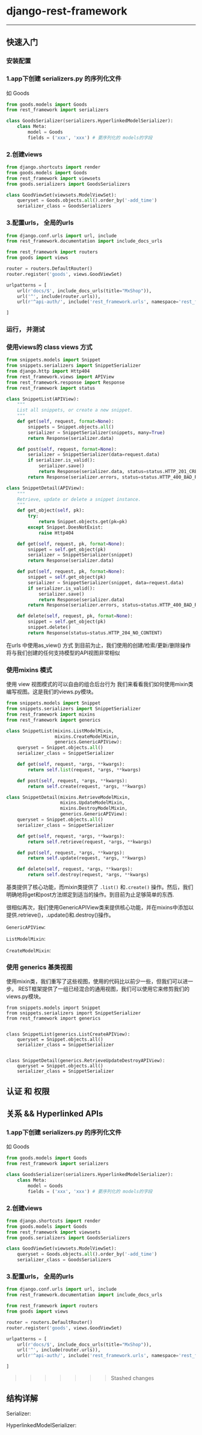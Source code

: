 # django-rest-framework
---


## 快速入门

### 安装配置


### 1.app下创建 serializers.py 的序列化文件
如
Goods
```py
from goods.models import Goods
from rest_framework import serializers

class GoodsSerializer(serializers.HyperlinkedModelSerializer):
    class Meta:
        model = Goods
        fields = ('xxx', 'xxx') # 要序列化的 models的字段
```

### 2.创建views
```py
from django.shortcuts import render
from goods.models import Goods
from rest_framework import viewsets
from goods.serializers import GoodsSerializers

class GoodViewSet(viewsets.ModelViewSet):
    queryset = Goods.objects.all().order_by('-add_time')
    serializer_class = GoodsSerializers


```

### 3.配置urls， 全局的urls
```py
from django.conf.urls import url, include
from rest_framework.documentation import include_docs_urls

from rest_framework import routers
from goods import views

router = routers.DefaultRouter()
router.register('goods', views.GoodViewSet)

urlpatterns = [
    url(r'docs/$', include_docs_urls(title="MxShop")),
    url('^', include(router.urls)),
    url(r'^api-auth/', include('rest_framework.urls', namespace='rest_framework')),

]

```

### 运行， 并测试



### 使用views的 class views 方式
```py
from snippets.models import Snippet
from snippets.serializers import SnippetSerializer
from django.http import Http404
from rest_framework.views import APIView
from rest_framework.response import Response
from rest_framework import status

class SnippetList(APIView):
    """
    List all snippets, or create a new snippet.
    """
    def get(self, request, format=None):
        snippets = Snippet.objects.all()
        serializer = SnippetSerializer(snippets, many=True)
        return Response(serializer.data)

    def post(self, request, format=None):
        serializer = SnippetSerializer(data=request.data)
        if serializer.is_valid():
            serializer.save()
            return Response(serializer.data, status=status.HTTP_201_CREATED)
        return Response(serializer.errors, status=status.HTTP_400_BAD_REQUEST)

class SnippetDetail(APIView):
    """
    Retrieve, update or delete a snippet instance.
    """
    def get_object(self, pk):
        try:
            return Snippet.objects.get(pk=pk)
        except Snippet.DoesNotExist:
            raise Http404

    def get(self, request, pk, format=None):
        snippet = self.get_object(pk)
        serializer = SnippetSerializer(snippet)
        return Response(serializer.data)

    def put(self, request, pk, format=None):
        snippet = self.get_object(pk)
        serializer = SnippetSerializer(snippet, data=request.data)
        if serializer.is_valid():
            serializer.save()
            return Response(serializer.data)
        return Response(serializer.errors, status=status.HTTP_400_BAD_REQUEST)

    def delete(self, request, pk, format=None):
        snippet = self.get_object(pk)
        snippet.delete()
        return Response(status=status.HTTP_204_NO_CONTENT)


```

在urls 中使用as_view() 方式
到目前为止，我们使用的创建/检索/更新/删除操作将与我们创建的任何支持模型的API视图非常相似

###  使用mixins 模式
使用 view 视图模式的可以自由的组合后台行为
我们来看看我们如何使用mixin类编写视图。这是我们的views.py模块。
```py
from snippets.models import Snippet
from snippets.serializers import SnippetSerializer
from rest_framework import mixins
from rest_framework import generics

class SnippetList(mixins.ListModelMixin,
                  mixins.CreateModelMixin,
                  generics.GenericAPIView):
    queryset = Snippet.objects.all()
    serializer_class = SnippetSerializer

    def get(self, request, *args, **kwargs):
        return self.list(request, *args, **kwargs)

    def post(self, request, *args, **kwargs):
        return self.create(request, *args, **kwargs)

class SnippetDetail(mixins.RetrieveModelMixin,
                    mixins.UpdateModelMixin,
                    mixins.DestroyModelMixin,
                    generics.GenericAPIView):
    queryset = Snippet.objects.all()
    serializer_class = SnippetSerializer

    def get(self, request, *args, **kwargs):
        return self.retrieve(request, *args, **kwargs)

    def put(self, request, *args, **kwargs):
        return self.update(request, *args, **kwargs)

    def delete(self, request, *args, **kwargs):
        return self.destroy(request, *args, **kwargs)

```

基类提供了核心功能，而mixin类提供了 `.list()` 和`.create()` 操作。然后，我们明确地将get和post方法绑定到适当的操作。到目前为止足够简单的东西.

很相似再次，我们使用GenericAPIView类来提供核心功能，并在mixins中添加以提供.retrieve()，.update()和.destroy()操作。

`GenericAPIView`:

`ListModelMixin`:

`CreateModelMixin`:


### 使用 generics 基类视图
使用mixin类，我们重写了这些视图，使用的代码比以前少一些，但我们可以进一步。 REST框架提供了一组已经混合的通用视图，我们可以使用它来修剪我们的views.py模块。

```
from snippets.models import Snippet
from snippets.serializers import SnippetSerializer
from rest_framework import generics


class SnippetList(generics.ListCreateAPIView):
    queryset = Snippet.objects.all()
    serializer_class = SnippetSerializer


class SnippetDetail(generics.RetrieveUpdateDestroyAPIView):
    queryset = Snippet.objects.all()
    serializer_class = SnippetSerializer
```


## 认证 和 权限




## 关系 && Hyperlinked APIs

















### 1.app下创建 serializers.py 的序列化文件
如
Goods
```py
from goods.models import Goods
from rest_framework import serializers

class GoodsSerializer(serializers.HyperlinkedModelSerializer):
    class Meta:
        model = Goods
        fields = ('xxx', 'xxx') # 要序列化的 models的字段
```

### 2.创建views
```py
from django.shortcuts import render
from goods.models import Goods
from rest_framework import viewsets
from goods.serializers import GoodsSerializers

class GoodViewSet(viewsets.ModelViewSet):
    queryset = Goods.objects.all().order_by('-add_time')
    serializer_class = GoodsSerializers


```

### 3.配置urls， 全局的urls
```py
from django.conf.urls import url, include
from rest_framework.documentation import include_docs_urls

from rest_framework import routers
from goods import views

router = routers.DefaultRouter()
router.register('goods', views.GoodViewSet)

urlpatterns = [
    url(r'docs/$', include_docs_urls(title="MxShop")),
    url('^', include(router.urls)),
    url(r'^api-auth/', include('rest_framework.urls', namespace='rest_framework')),

]

```
>>>>>>> Stashed changes

## 结构详解








Serializer:

HyperlinkedModelSerializer:
